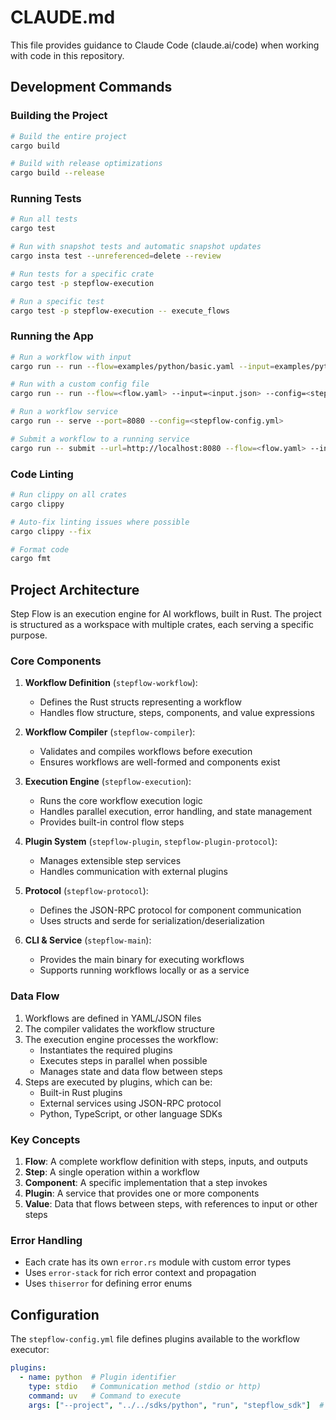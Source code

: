 # CLAUDE.md

This file provides guidance to Claude Code (claude.ai/code) when working with code in this repository.

## Development Commands

### Building the Project
```bash
# Build the entire project
cargo build

# Build with release optimizations
cargo build --release
```

### Running Tests
```bash
# Run all tests
cargo test

# Run with snapshot tests and automatic snapshot updates
cargo insta test --unreferenced=delete --review

# Run tests for a specific crate
cargo test -p stepflow-execution

# Run a specific test
cargo test -p stepflow-execution -- execute_flows
```

### Running the App
```bash
# Run a workflow with input
cargo run -- run --flow=examples/python/basic.yaml --input=examples/python/input1.json

# Run with a custom config file
cargo run -- run --flow=<flow.yaml> --input=<input.json> --config=<stepflow-config.yml>

# Run a workflow service
cargo run -- serve --port=8080 --config=<stepflow-config.yml>

# Submit a workflow to a running service
cargo run -- submit --url=http://localhost:8080 --flow=<flow.yaml> --input=<input.json>
```

### Code Linting
```bash
# Run clippy on all crates
cargo clippy

# Auto-fix linting issues where possible
cargo clippy --fix

# Format code
cargo fmt
```

## Project Architecture

Step Flow is an execution engine for AI workflows, built in Rust. The project is structured as a workspace with multiple crates, each serving a specific purpose.

### Core Components

1. **Workflow Definition** (`stepflow-workflow`): 
   - Defines the Rust structs representing a workflow
   - Handles flow structure, steps, components, and value expressions

2. **Workflow Compiler** (`stepflow-compiler`):
   - Validates and compiles workflows before execution
   - Ensures workflows are well-formed and components exist

3. **Execution Engine** (`stepflow-execution`):
   - Runs the core workflow execution logic
   - Handles parallel execution, error handling, and state management
   - Provides built-in control flow steps

4. **Plugin System** (`stepflow-plugin`, `stepflow-plugin-protocol`):
   - Manages extensible step services
   - Handles communication with external plugins

5. **Protocol** (`stepflow-protocol`):
   - Defines the JSON-RPC protocol for component communication
   - Uses structs and serde for serialization/deserialization

6. **CLI & Service** (`stepflow-main`):
   - Provides the main binary for executing workflows
   - Supports running workflows locally or as a service

### Data Flow

1. Workflows are defined in YAML/JSON files
2. The compiler validates the workflow structure
3. The execution engine processes the workflow:
   - Instantiates the required plugins
   - Executes steps in parallel when possible
   - Manages state and data flow between steps
4. Steps are executed by plugins, which can be:
   - Built-in Rust plugins
   - External services using JSON-RPC protocol
   - Python, TypeScript, or other language SDKs

### Key Concepts

1. **Flow**: A complete workflow definition with steps, inputs, and outputs
2. **Step**: A single operation within a workflow
3. **Component**: A specific implementation that a step invokes
4. **Plugin**: A service that provides one or more components
5. **Value**: Data that flows between steps, with references to input or other steps

### Error Handling

- Each crate has its own `error.rs` module with custom error types
- Uses `error-stack` for rich error context and propagation
- Uses `thiserror` for defining error enums

## Configuration

The `stepflow-config.yml` file defines plugins available to the workflow executor:

```yaml
plugins:
  - name: python  # Plugin identifier
    type: stdio   # Communication method (stdio or http)
    command: uv   # Command to execute
    args: ["--project", "../../sdks/python", "run", "stepflow_sdk"]  # Arguments
```